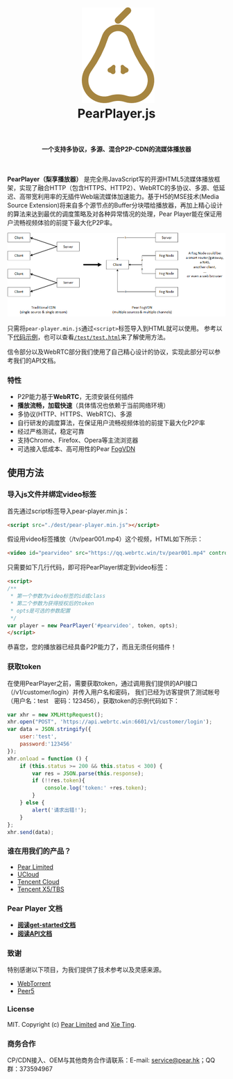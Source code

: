 <h1 align="center">
  <img src="fig/pear.png" height="220"></img>
  <br>
  PearPlayer.js
  <br>
  <br>
</h1>

<h4 align="center">一个支持多协议，多源、混合P2P-CDN的流媒体播放器</h4>
<br>

**PearPlayer（梨享播放器）** 是完全用JavaScript写的开源HTML5流媒体播放框架，实现了融合HTTP（包含HTTPS、HTTP2）、WebRTC的多协议、多源、低延迟、高带宽利用率的无插件Web端流媒体加速能力。基于H5的MSE技术(Media Source Extension)将来自多个源节点的Buffer分块喂给播放器，再加上精心设计的算法来达到最优的调度策略及对各种异常情况的处理，Pear Player能在保证用户流畅视频体验的前提下最大化P2P率。

![multisources](fig/fogvdn_multisources.png)

只需将`pear-player.min.js`通过`<script>`标签导入到HTML就可以使用。 参考以下[代码示例](#使用方法)，也可以查看[`/test/test.html`](/test/test.html)来了解使用方法。

信令部分以及WebRTC部分我们使用了自己精心设计的协议，实现此部分可以参考我们的API文档。

### 特性

- P2P能力基于**WebRTC**，无须安装任何插件
- **播放流畅，加载快速**（具体情况也依赖于当前网络环境）
- 多协议(HTTP、HTTPS、WebRTC)、多源
- 自行研发的调度算法，在保证用户流畅视频体验的前提下最大化P2P率
- 经过严格测试，稳定可靠
- 支持Chrome、Firefox、Opera等主流浏览器
- 可选接入低成本、高可用性的Pear [FogVDN](https://github.com/PearInc/FogVDN)

## 使用方法

### 导入js文件并绑定video标签
首先通过script标签导入pear-player.min.js：
```html
<script src="./dest/pear-player.min.js"></script>
```
假设用video标签播放（/tv/pear001.mp4）这个视频，HTML如下所示：
```html
<video id="pearvideo" src="https://qq.webrtc.win/tv/pear001.mp4" controls>
```
只需要如下几行代码，即可将PearPlayer绑定到video标签：
```html
<script>
/**
 * 第一个参数为video标签的id或class
 * 第二个参数为获得授权后的token
 * opts是可选的参数配置
 */
var player = new PearPlayer('#pearvideo', token, opts);
</script>
```
恭喜您，您的播放器已经具备P2P能力了，而且无须任何插件！

### 获取token
在使用PearPlayer之前，需要获取token，通过调用我们提供的API接口（/v1/customer/login）并传入用户名和密码，
我们已经为访客提供了测试帐号（用户名：test　密码：123456），获取token的示例代码如下：
```js
var xhr = new XMLHttpRequest();
xhr.open("POST", 'https://api.webrtc.win:6601/v1/customer/login');
var data = JSON.stringify({
    user:'test',
    password:'123456'
});
xhr.onload = function () {
    if (this.status >= 200 && this.status < 300) {
        var res = JSON.parse(this.response);
        if (!!res.token){  
            console.log('token:' +res.token);    
        }
    } else {
        alert('请求出错!');
    }
};
xhr.send(data);
```

### 谁在用我们的产品？

+ [Pear Limited](https://pear.hk)
+ [UCloud](https://www.ucloud.cn)
+ [Tencent Cloud](https://qcloud.com)
+ [Tencent X5/TBS](https://x5.tencent.com/tbs/)

### Pear Player 文档
- **[阅读get-started文档](docs/get-started.md)**
- **[阅读API文档](docs/api.md)**

### 致谢
特别感谢以下项目，为我们提供了技术参考以及灵感来源。

- [WebTorrent](https://github.com/webtorrent/webtorrent)
- [Peer5](https://www.peer5.com/#)

### License

MIT. Copyright (c) [Pear Limited](https://pear.hk) and [Xie Ting](https://github.com/snowinszu).

### 商务合作
CP/CDN接入、OEM与其他商务合作请联系：E-mail: service@pear.hk；QQ群：373594967
